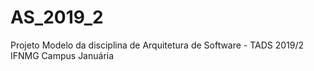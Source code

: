 # AS_2019_2
Projeto Modelo da disciplina de Arquitetura de Software - TADS 2019/2 IFNMG Campus Januária
